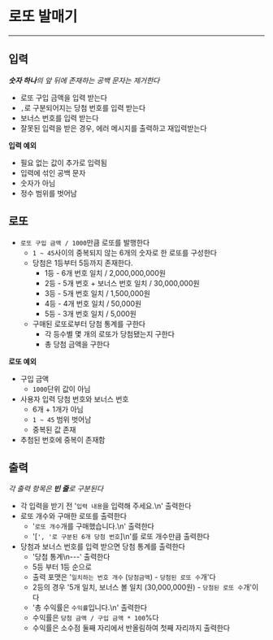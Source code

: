 # 로또 발매기

***

## 입력

_**숫자 하나**의 앞 뒤에 존재하는 공백 문자는 제거한다_

- 로또 구입 금액을 입력 받는다
- `,`로 구분되어지는 당첨 번호를 입력 받는다
- 보너스 번호를 입력 받는다
- 잘못된 입력을 받은 경우, 에러 메시지를 출력하고 재입력받는다

__입력 예외__

- 필요 없는 값이 추가로 입력됨
- 입력에 섞인 공백 문자
- 숫자가 아님
- 정수 범위를 벗어남

## 로또

- `로또 구입 금액 / 1000`만큼 로또를 발행한다
    - `1 ~ 45`사이의 중복되지 않는 6개의 숫자로 한 로또를 구성한다
    - 당첨은 1등부터 5등까지 존재한다.
        - 1등 - 6개 번호 일치 / 2,000,000,000원
        - 2등 - 5개 번호 + 보너스 번호 일치 / 30,000,000원
        - 3등 - 5개 번호 일치 / 1,500,000원
        - 4등 - 4개 번호 일치 / 50,000원
        - 5등 - 3개 번호 일치 / 5,000원
    - 구매된 로또로부터 당첨 통계를 구한다
        - 각 등수별 몇 개의 로또가 당첨됐는지 구한다
        - 총 당첨 금액을 구한다

__로또 예외__

- 구입 금액
    - `1000`단위 값이 아님
- 사용자 입력 당첨 번호와 보너스 번호
    - 6개 + 1개가 아님
    - `1 ~ 45` 범위 벗어남
    - 중복된 값 존재
- 추첨된 번호에 중복이 존재함

## 출력

_각 출력 항목은 **빈 줄**로 구분된다_

- 각 입력을 받기 전 '`입력 내용`을 입력해 주세요.\n' 출력한다
- 로또 개수와 구매한 로또를 출력한다
    - '`로또 개수`개를 구매했습니다.\n' 출력한다
    - '[`', '로 구분된 6개 당첨 번호`]\n'를 로또 개수만큼 출력한다
- 당첨과 보너스 번호를 입력 받으면 당첨 통계를 출력한다
    - '당첨 통계\n---' 출력한다
    - 5등 부터 1등 순으로
    - 출력 포맷은 '`일치하는 번호 개수` (`당첨금액`) - `당첨된 로또 수`개'다
    - 2등의 경우 '5개 일치, 보너스 볼 일치 (30,000,000원) - `당첨된 로또 수`개'이다
    - '총 수익률은 `수익률`입니다.\n' 출력한다
    - 수익률은 `당첨 금액 / 구입 금액 * 100`%다
    - 수익률은 소수점 둘째 자리에서 반올림하여 첫째 자리까지 출력한다